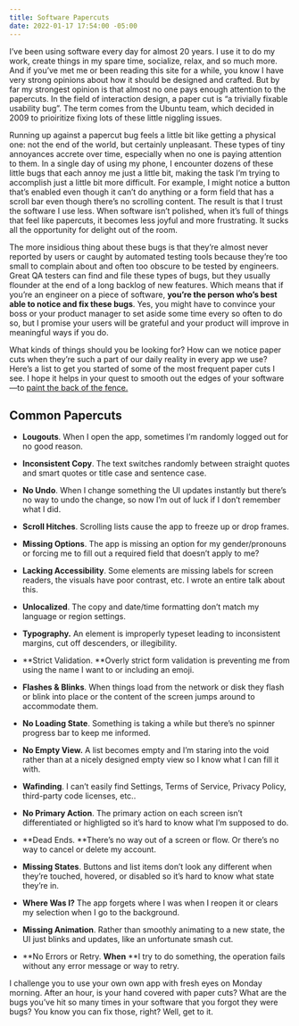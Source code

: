 ```yaml
---
title: Software Papercuts
date: 2022-01-17 17:54:00 -05:00
---
```


I’ve been using software every day for almost 20 years. I use it to do my work, create things in my spare time, socialize, relax, and so much more. And if you’ve met me or been reading this site for a while, you know I have very strong opinions about how it should be designed and crafted. But by far my strongest opinion is that almost no one pays enough attention to the papercuts. In the field of interaction design, a paper cut is “a trivially fixable usability bug”. The term comes from the Ubuntu team, which decided in 2009 to prioiritize fixing lots of these little niggling issues. 

Running up against a papercut bug feels a little bit like getting a physical one: not the end of the world, but certainly unpleasant. These types of tiny annoyances accrete over time, especially when no one is paying attention to them. In a single day of using my phone, I encounter dozens of these little bugs that each annoy me just a little bit, making the task I’m trying to accomplish just a little bit more difficult.  For example, I might notice a button that’s enabled even though it can’t do anything or a form field that has a scroll bar even though there’s no scrolling content. The result is that I trust the software I use less. When software isn’t polished, when it’s full of things that feel like papercuts, it becomes less joyful and more frustrating. It sucks all the opportunity for delight out of the room.

The more insidious thing about these bugs is that they’re almost never reported by users or caught by automated testing tools because they’re too small to complain about and often too obscure to be tested by engineers. Great QA testers can find and file these types of bugs, but they usually flounder at the end of a long backlog of new features. Which means that if you’re an engineer on a piece of software, **you’re the person who’s best able to notice and fix these bugs**. Yes, you might have to convince your boss or your product manager to set aside some time every so often to do so, but I promise your users will be grateful and your product will improve in meaningful ways if you do.

What kinds of things should you be looking for? How can we notice paper cuts when they’re such a part of our daily reality in every app we use? Here’s a list to get you started of some of the most frequent paper cuts I see. I hope it helps in your quest to smooth out the edges of your software—to [paint the back of the fence.](https://www.linkedin.com/pulse/paint-back-fence-chris-clark/)

## Common Papercuts

* **Lougouts**. When I open the app, sometimes I’m randomly logged out for no good reason.

* **Inconsistent Copy**. The text switches randomly between straight quotes and smart quotes or title case and sentence case.

* **No Undo**. When I change something the UI updates instantly but there’s no way to undo the change, so now I’m out of luck if I don’t remember what I did.

* **Scroll Hitches**. Scrolling lists cause the app to freeze up or drop frames.

* **Missing Options**. The app is missing an option for my gender/pronouns or forcing me to fill out a required field that doesn’t apply to me?

* **Lacking Accessibility**. Some elements are missing labels for screen readers, the visuals have poor contrast, etc. I wrote an entire talk about this.

* **Unlocalized**. The copy and date/time formatting don’t match my language or region settings.

* **Typography.** An element is improperly typeset leading to inconsistent margins, cut off descenders, or illegibility.

* **Strict Validation. **Overly strict form validation is preventing me from using the name I want to or including an emoji.

* **Flashes & Blinks**. When things load from the network or disk they flash or blink into place or the content of the screen jumps around to accommodate them.

* **No Loading State**.  Something is taking a while but there’s no spinner progress bar to keep me informed.

* **No Empty View.** A list becomes empty and I’m staring into the void rather than at a nicely designed empty view so I know what I can fill it with.

* **Wafinding**. I can’t easily find Settings, Terms of Service, Privacy Policy, third-party code licenses, etc..

* **No Primary Action**. The primary action on each screen isn’t differentiated or highligted so it’s hard to know what I’m supposed to do.

* **Dead Ends. **There’s no way out of a screen or flow. Or there’s no way to cancel or delete my account.

* **Missing States**. Buttons and list items don’t look any different when they’re touched, hovered, or disabled so it’s hard to know what state they’re in.

* **Where Was I?** The app forgets where I was when I reopen it or clears my selection when I go to the background.

* **Missing Animation**. Rather than smoothly animating to a new state, the UI just blinks and updates, like an unfortunate smash cut.

* **No Errors or Retry. **When** **I try to do something, the operation fails without any error message or way to retry.

I challenge you to use your own own app with fresh eyes on Monday morning. After an hour, is your hand covered with paper cuts? What are the bugs you’ve hit so many times in your software that you forgot they were bugs? You know you can fix those, right? Well, get to it.